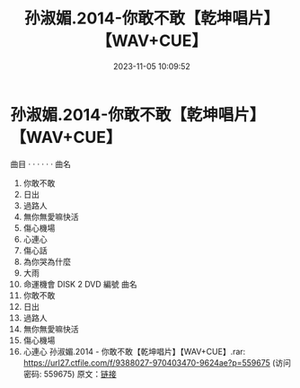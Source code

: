 ﻿---
title: 孙淑媚.2014-你敢不敢【乾坤唱片】【WAV+CUE】
date: 2023-11-05 10:09:52
categories: WAV车载音乐、镜像
tags: 华语中文
---
# 孙淑媚.2014-你敢不敢【乾坤唱片】【WAV+CUE】

曲目
· · · · · ·
曲名
1. 你敢不敢
2. 日出
3. 過路人
4. 無你無愛嘛快活
5. 傷心機場
6. 心連心
7. 傷心話
8. 為你哭為什麼
9. 大雨
10. 命運機會
DISK 2 DVD
編號 曲名
1. 你敢不敢
2. 日出
3. 過路人
4. 無你無愛嘛快活
5. 傷心機場
6. 心連心
孙淑媚.2014 - 你敢不敢【乾坤唱片】【WAV+CUE】.rar: https://url27.ctfile.com/f/9388027-970403470-9624ae?p=559675
(访问密码: 559675)
原文：[链接](https://blog.sina.com.cn/s/blog_1647c7e76010313q9.html)